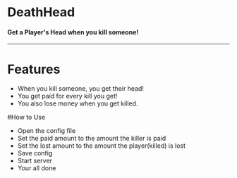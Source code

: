 # DeathHead
#### Get a Player's Head when you kill someone!
--------------------------------------------------------------------------
# Features<br>
- When you kill someone, you get their head!
- You get paid for every kill you get!
- You also lose money when you get killed.

#How to Use<br>
- Open the config file
- Set the paid amount to the amount the killer is paid
- Set the lost amount to the amount the player(killed) is lost
- Save config
- Start server
- Your all done


